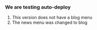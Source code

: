 ### We are testing auto-deploy
1. This version does not have a blog menu
2. The news menu was changed to blog
